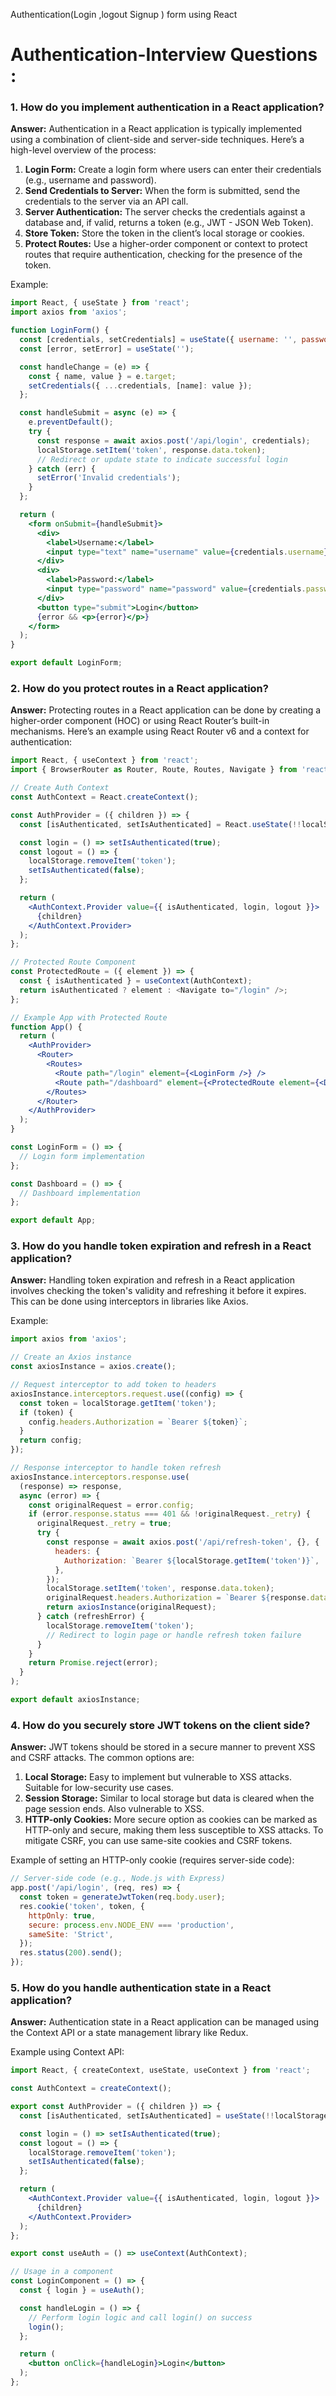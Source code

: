 Authentication(Login ,logout  Signup ) form using React

# Authentication-Interview Questions :

### 1. How do you implement authentication in a React application?

**Answer:**
Authentication in a React application is typically implemented using a combination of client-side and server-side techniques. Here’s a high-level overview of the process:

1. **Login Form:** Create a login form where users can enter their credentials (e.g., username and password).
2. **Send Credentials to Server:** When the form is submitted, send the credentials to the server via an API call.
3. **Server Authentication:** The server checks the credentials against a database and, if valid, returns a token (e.g., JWT - JSON Web Token).
4. **Store Token:** Store the token in the client’s local storage or cookies.
5. **Protect Routes:** Use a higher-order component or context to protect routes that require authentication, checking for the presence of the token.

Example:
```jsx
import React, { useState } from 'react';
import axios from 'axios';

function LoginForm() {
  const [credentials, setCredentials] = useState({ username: '', password: '' });
  const [error, setError] = useState('');

  const handleChange = (e) => {
    const { name, value } = e.target;
    setCredentials({ ...credentials, [name]: value });
  };

  const handleSubmit = async (e) => {
    e.preventDefault();
    try {
      const response = await axios.post('/api/login', credentials);
      localStorage.setItem('token', response.data.token);
      // Redirect or update state to indicate successful login
    } catch (err) {
      setError('Invalid credentials');
    }
  };

  return (
    <form onSubmit={handleSubmit}>
      <div>
        <label>Username:</label>
        <input type="text" name="username" value={credentials.username} onChange={handleChange} />
      </div>
      <div>
        <label>Password:</label>
        <input type="password" name="password" value={credentials.password} onChange={handleChange} />
      </div>
      <button type="submit">Login</button>
      {error && <p>{error}</p>}
    </form>
  );
}

export default LoginForm;
```

### 2. How do you protect routes in a React application?

**Answer:**
Protecting routes in a React application can be done by creating a higher-order component (HOC) or using React Router’s built-in mechanisms. Here’s an example using React Router v6 and a context for authentication:

```jsx
import React, { useContext } from 'react';
import { BrowserRouter as Router, Route, Routes, Navigate } from 'react-router-dom';

// Create Auth Context
const AuthContext = React.createContext();

const AuthProvider = ({ children }) => {
  const [isAuthenticated, setIsAuthenticated] = React.useState(!!localStorage.getItem('token'));

  const login = () => setIsAuthenticated(true);
  const logout = () => {
    localStorage.removeItem('token');
    setIsAuthenticated(false);
  };

  return (
    <AuthContext.Provider value={{ isAuthenticated, login, logout }}>
      {children}
    </AuthContext.Provider>
  );
};

// Protected Route Component
const ProtectedRoute = ({ element }) => {
  const { isAuthenticated } = useContext(AuthContext);
  return isAuthenticated ? element : <Navigate to="/login" />;
};

// Example App with Protected Route
function App() {
  return (
    <AuthProvider>
      <Router>
        <Routes>
          <Route path="/login" element={<LoginForm />} />
          <Route path="/dashboard" element={<ProtectedRoute element={<Dashboard />} />} />
        </Routes>
      </Router>
    </AuthProvider>
  );
}

const LoginForm = () => {
  // Login form implementation
};

const Dashboard = () => {
  // Dashboard implementation
};

export default App;
```

### 3. How do you handle token expiration and refresh in a React application?

**Answer:**
Handling token expiration and refresh in a React application involves checking the token's validity and refreshing it before it expires. This can be done using interceptors in libraries like Axios.

Example:
```jsx
import axios from 'axios';

// Create an Axios instance
const axiosInstance = axios.create();

// Request interceptor to add token to headers
axiosInstance.interceptors.request.use((config) => {
  const token = localStorage.getItem('token');
  if (token) {
    config.headers.Authorization = `Bearer ${token}`;
  }
  return config;
});

// Response interceptor to handle token refresh
axiosInstance.interceptors.response.use(
  (response) => response,
  async (error) => {
    const originalRequest = error.config;
    if (error.response.status === 401 && !originalRequest._retry) {
      originalRequest._retry = true;
      try {
        const response = await axios.post('/api/refresh-token', {}, {
          headers: {
            Authorization: `Bearer ${localStorage.getItem('token')}`,
          },
        });
        localStorage.setItem('token', response.data.token);
        originalRequest.headers.Authorization = `Bearer ${response.data.token}`;
        return axiosInstance(originalRequest);
      } catch (refreshError) {
        localStorage.removeItem('token');
        // Redirect to login page or handle refresh token failure
      }
    }
    return Promise.reject(error);
  }
);

export default axiosInstance;
```

### 4. How do you securely store JWT tokens on the client side?

**Answer:**
JWT tokens should be stored in a secure manner to prevent XSS and CSRF attacks. The common options are:

1. **Local Storage:** Easy to implement but vulnerable to XSS attacks. Suitable for low-security use cases.
2. **Session Storage:** Similar to local storage but data is cleared when the page session ends. Also vulnerable to XSS.
3. **HTTP-only Cookies:** More secure option as cookies can be marked as HTTP-only and secure, making them less susceptible to XSS attacks. To mitigate CSRF, you can use same-site cookies and CSRF tokens.

Example of setting an HTTP-only cookie (requires server-side code):
```javascript
// Server-side code (e.g., Node.js with Express)
app.post('/api/login', (req, res) => {
  const token = generateJwtToken(req.body.user);
  res.cookie('token', token, {
    httpOnly: true,
    secure: process.env.NODE_ENV === 'production',
    sameSite: 'Strict',
  });
  res.status(200).send();
});
```

### 5. How do you handle authentication state in a React application?

**Answer:**
Authentication state in a React application can be managed using the Context API or a state management library like Redux.

Example using Context API:
```jsx
import React, { createContext, useState, useContext } from 'react';

const AuthContext = createContext();

export const AuthProvider = ({ children }) => {
  const [isAuthenticated, setIsAuthenticated] = useState(!!localStorage.getItem('token'));

  const login = () => setIsAuthenticated(true);
  const logout = () => {
    localStorage.removeItem('token');
    setIsAuthenticated(false);
  };

  return (
    <AuthContext.Provider value={{ isAuthenticated, login, logout }}>
      {children}
    </AuthContext.Provider>
  );
};

export const useAuth = () => useContext(AuthContext);

// Usage in a component
const LoginComponent = () => {
  const { login } = useAuth();

  const handleLogin = () => {
    // Perform login logic and call login() on success
    login();
  };

  return (
    <button onClick={handleLogin}>Login</button>
  );
};
```
